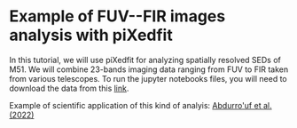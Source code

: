 # Example of FUV--FIR images analysis with piXedfit

In this tutorial, we will use piXedfit for analyzing spatially resolved SEDs of M51. We will combine 23-bands imaging data ranging from FUV to FIR taken from various telescopes. To run the jupyter notebooks files, you will need to download the data from this [link](https://drive.google.com/drive/folders/1L_1Zg0izW4OQ1xgvbOiZKmXIe7hIZUv3?usp=sharing). 

Example of scientific application of this kind of analyis: [Abdurro'uf et al. (2022)](https://ui.adsabs.harvard.edu/abs/2022ApJ...926...81A/abstract)
